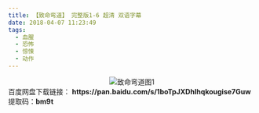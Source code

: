 ```yaml
---
title: 【致命弯道】 完整版1-6 超清 双语字幕
date: 2018-04-07 11:23:49
tags:
  - 血腥
  - 恐怖
  - 惊悚
  - 动作
---
```

<div align=center>
    <img src="/assets/images/a/1/zmwd/1.jpg" alt="致命弯道图1">
</div>
<!-- more -->
百度网盘下载链接：
<b>https://pan.baidu.com/s/1boTpJXDhIhqkougise7Guw</b>
提取码：<b>bm9t</b>

